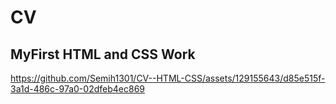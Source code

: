 # CV
## MyFirst HTML and CSS Work




https://github.com/Semih1301/CV--HTML-CSS/assets/129155643/d85e515f-3a1d-486c-97a0-02dfeb4ec869








